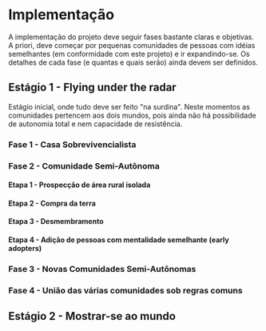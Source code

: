 # Implementação

A implementação do projeto deve seguir fases bastante claras e objetivas. A priori, deve começar por pequenas comunidades de pessoas com idéias semelhantes (em conformidade com este projeto) e ir expandindo-se. Os detalhes de cada fase (e quantas e quais serão) ainda devem ser definidos.


## Estágio 1 - Flying under the radar

Estágio inicial, onde tudo deve ser feito "na surdina". Neste momentos as comunidades pertencem aos dois mundos, pois ainda não há possibilidade de autonomia total e nem capacidade de resistência.


### Fase 1 - Casa Sobrevivencialista


### Fase 2 - Comunidade Semi-Autônoma

#### Etapa 1 - Prospecção de área rural isolada
#### Etapa 2 - Compra da terra
#### Etapa 3 - Desmembramento
#### Etapa 4 - Adição de pessoas com mentalidade semelhante (early adopters)


### Fase 3 - Novas Comunidades Semi-Autônomas


### Fase 4 - União das várias comunidades sob regras comuns


## Estágio 2 - Mostrar-se ao mundo

